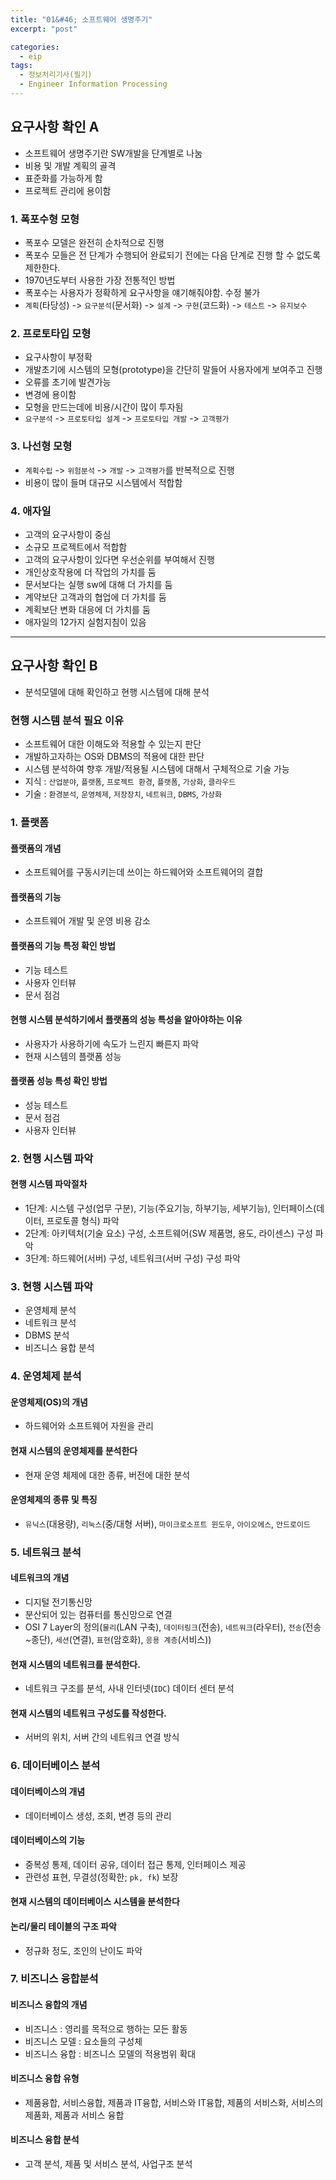 ```yaml
---
title: "01&#46; 소프트웨어 생명주기"
excerpt: "post"

categories:
  - eip
tags:
  - 정보처리기사(필기)
  - Engineer Information Processing
---
```


## 요구사항 확인 A
- 소프트웨어 생명주기란 SW개발을 단계별로 나눔
- 비용 및 개발 계획의 골격
- 표준화를 가능하게 함
- 프로젝트 관리에 용이함

### 1. 폭포수형 모형
- 폭포수 모델은 완전히 순차적으로 진행
- 폭포수 모들은 전 단계가 수행되어 완료되기 전에는 다음 단계로 진행 할 수 없도록 제한한다.
- 1970년도부터 사용한 가장 전통적인 방법
- 폭포수는 사용자가 정확하게 요구사항을 얘기해줘야함. 수정 불가
- `계획`(타당성) -> `요구분석`(문서화) -> `설계` -> `구현`(코드화) -> `테스트` -> `유지보수`

### 2. 프로토타입 모형
- 요구사항이 부정확
- 개발초기에 시스템의 모형(prototype)을 간단히 말들어 사용자에게 보여주고 진행
- 오류를 초기에 발견가능
- 변경에 용이함
- 모형을 만드는데에 비용/시간이 많이 투자됨
- `요구분석` -> `프로토타입 설계` -> `프로토타입 개발` -> `고객평가`

### 3. 나선형 모형
- `계획수립` -> `위험분석` -> `개발` -> `고객평가`를 반복적으로 진행
- 비용이 많이 들며 대규모 시스템에서 적합함

### 4. 애자일
- 고객의 요구사항이 중심
- 소규모 프로젝트에서 적합함
- 고객의 요구사항이 있다면 우선순위를 부여해서 진행
- 개인상호작용에 더 작업의 가치를 둠
- 문서보다는 실행 sw에 대해 더 가치를 둠
- 계약보단 고객과의 협업에 더 가치를 둠
- 계획보단 변화 대응에 더 가치를 둠
- 애자일의 12가지 실험지침이 있음

---

## 요구사항 확인 B
- 분석모델에 대해 확인하고 현행 시스템에 대해 분석

### 현행 시스템 분석 필요 이유
- 소프트웨어 대한 이해도와 적용할 수 있는지 판단
- 개발하고자하는 OS와 DBMS의 적용에 대한 판단
- 시스템 분석하여 향후 개발/적용될 시스템에 대해서 구체적으로 기술 가능
- 지식 : `산업분야`, `플랫폼`, `프로젝트 환경`, `플랫폼`, `가상화`, `클라우드`
- 기술 : `환경분석`, `운영체제`, `저장장치`, `네트워크`, `DBMS`, `가상화`

### 1. 플랫폼

#### 플랫폼의 개념
- 소프트웨어를 구동시키는데 쓰이는 하드웨어와 소프트웨어의 결합

#### 플랫폼의 기능
- 소프트웨어 개발 및 운영 비용 감소

#### 플랫폼의 기능 특정 확인 방법
- 기능 테스트
- 사용자 인터뷰
- 문서 점검

#### 현행 시스템 분석하기에서 플랫폼의 성능 특성을 알아야하는 이유
- 사용자가 사용하기에 속도가 느린지 빠른지 파악
- 현재 시스템의 플랫폼 성능

#### 플랫폼 성능 특성 확인 방법
- 성능 테스트
- 문서 점검
- 사용자 인터뷰

### 2. 현행 시스템 파악

#### 현행 시스템 파악절차
- 1단계: 시스템 구성(업무 구분), 기능(주요기능, 하부기능, 세부기능), 인터페이스(데이터, 프로토콜 형식) 파악
- 2단계: 아키텍처(기술 요소) 구성, 소프트웨어(SW 제품명, 용도, 라이센스) 구성 파악
- 3단계: 하드웨어(서버) 구성, 네트워크(서버 구성) 구성 파악

### 3. 현행 시스템 파악
- 운영체제 분석
- 네트워크 분석
- DBMS 분석
- 비즈니스 융합 분석

### 4. 운영체제 분석

#### 운영체제(OS)의 개념
- 하드웨어와 소프트웨어 자원을 관리

#### 현재 시스템의 운영체제를 분석한다
- 현재 운영 체제에 대한 종류, 버전에 대한 분석

#### 운영체제의 종류 및 특징
- `유닉스`(대용량), `리눅스`(중/대형 서버), `마이크로소프트 윈도우`, `아이오에스`, `안드로이드`

### 5. 네트워크 분석

#### 네트워크의 개념
- 디지털 전기통신망
- 분산되어 있는 컴퓨터를 통신망으로 연결
- OSI 7 Layer의 정의(`물리`(LAN 구축), `데이터링크`(전송), `네트워크`(라우터), `전송`(전송~종단), `세션`(연결), `표현`(암호화), `응용 계층`(서비스))

#### 현재 시스템의 네트워크를 분석한다.
- 네트워크 구조를 분석, 사내 인터넷(`IDC`) 데이터 센터 분석

#### 현재 시스템의 네트워크 구성도를 작성한다.
- 서버의 위치, 서버 간의 네트워크 연결 방식

### 6. 데이터베이스 분석

#### 데이터베이스의 개념
- 데이터베이스 생성, 조회, 변경 등의 관리

#### 데이터베이스의 기능
- 중복성 통제, 데이터 공유, 데이터 접근 통제, 인터페이스 제공
- 관련성 표현, 무결성(정확한; `pk, fk`) 보장

#### 현재 시스템의 데이터베이스 시스템을 분석한다

#### 논리/물리 테이블의 구조 파악
- 정규화 정도, 조인의 난이도 파악

### 7. 비즈니스 융합분석

#### 비즈니스 융합의 개념
- 비즈니스 : 영리를 목적으로 행하는 모든 활동
- 비즈니스 모델 : 요소들의 구성체
- 비즈니스 융합 : 비즈니스 모델의 적용범위 확대

#### 비즈니스 융합 유형
- 제품융합, 서비스융합, 제품과 IT융합, 서비스와 IT융합, 제품의 서비스화, 서비스의 제품화, 제품과 서비스 융합

#### 비즈니스 융합 분석
- 고객 분석, 제품 및 서비스 분석, 사업구조 분석